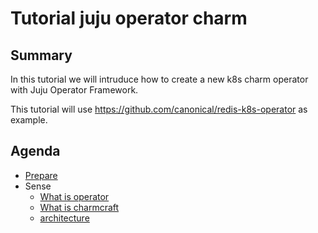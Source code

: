 # Tutorial juju operator charm

## Summary

In this tutorial we will intruduce how to create a new k8s charm operator with Juju Operator Framework.

This tutorial will use https://github.com/canonical/redis-k8s-operator as example.

## Agenda

- [Prepare](./prepare.md)
- Sense
    - [What is operator](./sense-operator.md)
    - [What is charmcraft](./charmcraft.md)
    - [architecture](./architecture.md)
